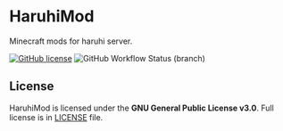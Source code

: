 # HaruhiMod

Minecraft mods for haruhi server.

[![GitHub license](https://img.shields.io/github/license/WakelessSloth56/haruhimod?style=flat-square)](https://github.com/WakelessSloth56/haruhimod/blob/1.16-forge/LICENSE) ![GitHub Workflow Status (branch)](https://img.shields.io/github/workflow/status/WakelessSloth56/haruhimod/gradle-ci/1.16-forge?style=flat-square)

## License

HaruhiMod is licensed under the **GNU General Public License v3.0**.
Full license is in [LICENSE](https://github.com/WakelessSloth56/haruhimod/blob/1.16-forge/LICENSE) file.
